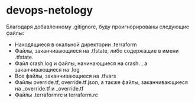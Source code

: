 # devops-netology
Благодаря добавленному .gitignore, буду проигнорированы следующие файлы:
- Находящиеся в окальной директории .terraform
- Файлы, заканчивающиеся на .tfstate, либо содержащие в имени .tfstate.
- Файл crash.log и файлы, начинающиеся на crash. , а заканчивающиеся на .log
- Все файлы, заканчивающиеся на .tfvars
- Файлы override.tf, override.tf.json, а также файлы, заканчивающиеся на _override.tf и _override.tf
- Файлы .terraformrc и terraform.rc
